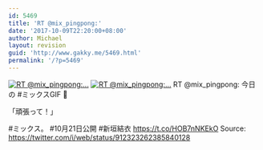 ```yaml
---
id: 5469
title: 'RT @mix_pingpong:'
date: '2017-10-09T22:20:00+08:00'
author: Michael
layout: revision
guid: 'http://www.gakky.me/5469.html'
permalink: '/?p=5469'
---
```


[![RT @mix_pingpong:...](http://www.yui-aragaki.org/wp-content/uploads/2017/09/912323262385840128_0.jpg)](http://www.yui-aragaki.org/wp-content/uploads/2017/09/912323262385840128_0.jpg)
[![RT @mix_pingpong:...](http://www.yui-aragaki.org/wp-content/uploads/2017/09/912323262385840128_1.jpg)](http://www.yui-aragaki.org/wp-content/uploads/2017/09/912323262385840128_1.jpg)
RT @mix\_pingpong: 今日の #ミックスGIF 💞

「頑張って！」

\#ミックス。 #10月21日公開
\#新垣結衣 https://t.co/HOB7nNKEkO
Source: <https://twitter.com/i/web/status/912323262385840128>
